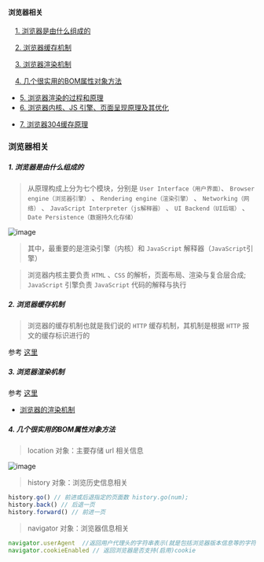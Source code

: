 
<h4>浏览器相关</h4>

&emsp;[1. 浏览器是由什么组成的](#l1)

&emsp;[2. 浏览器缓存机制](#l2)

&emsp;[3. 浏览器渲染机制](#l3)

&emsp;[4. 几个很实用的BOM属性对象方法](#l4)

* [5. 浏览器渲染的过程和原理](https://zhuanlan.zhihu.com/p/29418126)
* [6. 浏览器内核、JS 引擎、页面呈现原理及其优化](https://www.zybuluo.com/yangfch3/note/671516)
- [7. 浏览器304缓存原理](https://my.oschina.net/ososchina/blog/494074)

### 浏览器相关

<h5 id='l1'>1. 浏览器是由什么组成的</h5>

> 从原理构成上分为七个模块，分别是 `User Interface（用户界面）`、 `Browser engine（浏览器引擎）` 、 `Rendering engine（渲染引擎）` 、 `Networking（网络）` 、 `JavaScript Interpreter（js解释器）` 、 `UI Backend（UI后端）` 、`Date Persistence（数据持久化存储）`

![image](https://raw.githubusercontent.com/ltadpoles/web-document/master/images/%E6%B5%8F%E8%A7%88%E5%99%A8.png)

> 其中，最重要的是渲染引擎（内核）和 `JavaScript` 解释器（`JavaScript`引擎）

> 浏览器内核主要负责 `HTML` 、`CSS` 的解析，页面布局、渲染与复合层合成; `JavaScript` 引擎负责 `JavaScript` 代码的解释与执行

<h5 id='l2'>2. 浏览器缓存机制</h5>

> 浏览器的缓存机制也就是我们说的 `HTTP` 缓存机制，其机制是根据 `HTTP` 报文的缓存标识进行的

参考 [这里](https://juejin.im/entry/5ad86c16f265da505a77dca4)

<h5 id='l3'>3. 浏览器渲染机制</h5>

参考 [这里](https://juejin.im/entry/59e1d31f51882578c3411c77)
* [浏览器的渲染机制](https://www.jianshu.com/p/05eb1b17b298)

<h5 id='l4'>4. 几个很实用的BOM属性对象方法</h5>

> location 对象：主要存储 url 相关信息

![image](https://raw.githubusercontent.com/ltadpoles/web-document/master/images/location.jpg)

> history 对象：浏览历史信息相关

```js
history.go() // 前进或后退指定的页面数 history.go(num);
history.back() // 后退一页
history.forward() // 前进一页
```
 
> navigator 对象：浏览器信息相关

```js
navigator.userAgent  //返回用户代理头的字符串表示(就是包括浏览器版本信息等的字符串)
navigator.cookieEnabled // 返回浏览器是否支持(启用)cookie
```